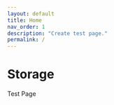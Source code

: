 ```yaml
---
layout: default
title: Home
nav_order: 1
description: "Create test page."
permalink: /
---
```


# Storage

Test Page